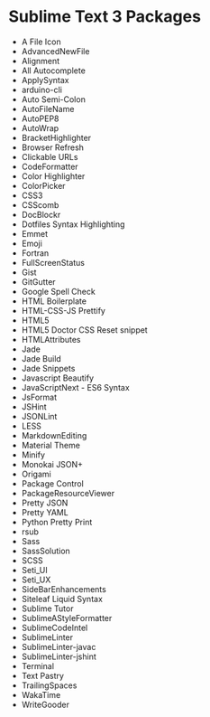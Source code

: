 # Sublime Text 3 Packages

- A File Icon
- AdvancedNewFile
- Alignment
- All Autocomplete
- ApplySyntax
- arduino-cli
- Auto Semi-Colon
- AutoFileName
- AutoPEP8
- AutoWrap
- BracketHighlighter
- Browser Refresh
- Clickable URLs
- CodeFormatter
- Color Highlighter
- ColorPicker
- CSS3
- CSScomb
- DocBlockr
- Dotfiles Syntax Highlighting
- Emmet
- Emoji
- Fortran
- FullScreenStatus
- Gist
- GitGutter
- Google Spell Check
- HTML Boilerplate
- HTML-CSS-JS Prettify
- HTML5
- HTML5 Doctor CSS Reset snippet
- HTMLAttributes
- Jade
- Jade Build
- Jade Snippets
- Javascript Beautify
- JavaScriptNext - ES6 Syntax
- JsFormat
- JSHint
- JSONLint
- LESS
- MarkdownEditing
- Material Theme
- Minify
- Monokai JSON+
- Origami
- Package Control
- PackageResourceViewer
- Pretty JSON
- Pretty YAML
- Python Pretty Print
- rsub
- Sass
- SassSolution
- SCSS
- Seti_UI
- Seti_UX
- SideBarEnhancements
- Siteleaf Liquid Syntax
- Sublime Tutor
- SublimeAStyleFormatter
- SublimeCodeIntel
- SublimeLinter
- SublimeLinter-javac
- SublimeLinter-jshint
- Terminal
- Text Pastry
- TrailingSpaces
- WakaTime
- WriteGooder
